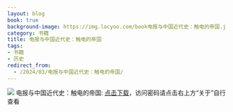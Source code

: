 ```yaml
---
layout: blog
book: true
background-image: https://img.locyoo.com/book电报与中国近代史：触电的帝国.jpg
category: 书籍
title: 电报与中国近代史：触电的帝国
tags:
- 书籍
- 历史
redirect_from:
  - /2024/03/电报与中国近代史：触电的帝国/
---
```

![](https://img.locyoo.com/book电报与中国近代史：触电的帝国.jpg)
电报与中国近代史：触电的帝国: <a name = "ref1" href="https://url18.ctfile.com/f/50983618-1418306411-69d371?p=3619">点击下载</a>，访问密码请点击右上方“关于”自行查看